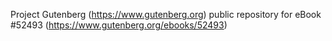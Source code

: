 Project Gutenberg (https://www.gutenberg.org) public repository for
eBook #52493 (https://www.gutenberg.org/ebooks/52493)
